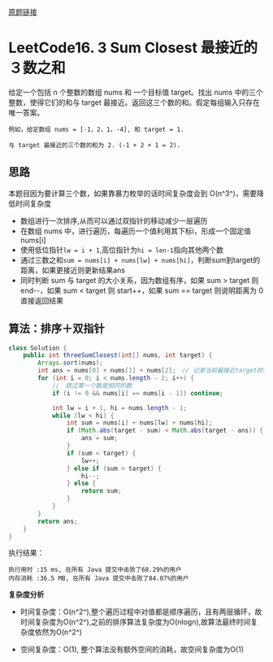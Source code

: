 [原题链接](https://leetcode-cn.com/problems/3sum-closest/)

# LeetCode16. 3 Sum Closest 最接近的３数之和

给定一个包括 n 个整数的数组 nums 和 一个目标值 target。找出 nums 中的三个整数，使得它们的和与 target 最接近。返回这三个数的和。假定每组输入只存在唯一答案。

```
例如，给定数组 nums = [-1，2，1，-4], 和 target = 1.

与 target 最接近的三个数的和为 2. (-1 + 2 + 1 = 2).
```

## 思路

本题目因为要计算三个数，如果靠暴力枚举的话时间复杂度会到 O(n^3^)，需要降低时间复杂度

- 数组进行一次排序,从而可以通过双指针的移动减少一层遍历
- 在数组 nums 中，进行遍历，每遍历一个值利用其下标i，形成一个固定值 nums[i]
- 使用低位指针`lw = i + 1`,高位指针为`hi = len-1`指向其他两个数
- 通过三数之和`sum = nums[i] + nums[lw] + nums[hi]`，判断sum到target的距离，如果更接近则更新结果ans
- 同时判断 sum 与 target 的大小关系，因为数组有序，如果 sum > target 则 end--，如果 sum < target 则 start++，如果 sum == target 则说明距离为 0 直接返回结果

## 算法：排序＋双指针

```java
class Solution {
    public int threeSumClosest(int[] nums, int target) {
        Arrays.sort(nums);
        int ans = nums[0] + nums[1] + nums[2];　// 记录当前最接近target的三数之和
        for (int i = 0; i < nums.length - 2; i++) {
            //　跳过第一个数是相同的数
            if (i != 0 && nums[i] == nums[i - 1]) continue;

            int lw = i + 1, hi = nums.length - 1;
            while (lw < hi) {
                int sum = nums[i] + nums[lw] + nums[hi];
                if (Math.abs(target - sum) < Math.abs(target - ans)) {
                    ans = sum;
                }
                if (sum < target) {
                    lw++;
                } else if (sum > target) {
                    hi--;
                } else {
                    return sum;
                }
            }
        }
        return ans;
    }
}
```

执行结果：

```
执行用时 :15 ms, 在所有 Java 提交中击败了68.29%的用户
内存消耗 :36.5 MB, 在所有 Java 提交中击败了84.07%的用户
```

**复杂度分析**

- 时间复杂度：O(n^2^),整个遍历过程中对值都是顺序遍历，且有两层循环，故时间复杂度为O(n^2^),之前的排序算法复杂度为O(nlogn),故算法最终时间复杂度依然为O(n^2^)

- 空间复杂度：O(1), 整个算法没有额外空间的消耗，故空间复杂度为O(1)